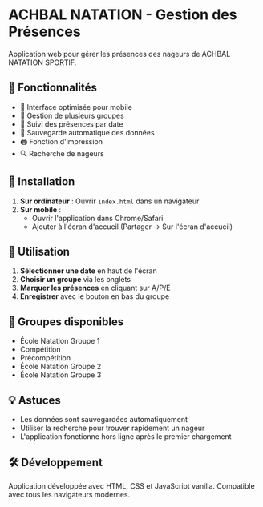 # ACHBAL NATATION - Gestion des Présences

Application web pour gérer les présences des nageurs de ACHBAL NATATION SPORTIF.

## 🚀 Fonctionnalités

- 📱 Interface optimisée pour mobile
- 👥 Gestion de plusieurs groupes
- 📅 Suivi des présences par date
- 💾 Sauvegarde automatique des données
- 🖨️ Fonction d'impression
- 🔍 Recherche de nageurs

## 📲 Installation

1. **Sur ordinateur** : Ouvrir `index.html` dans un navigateur
2. **Sur mobile** : 
   - Ouvrir l'application dans Chrome/Safari
   - Ajouter à l'écran d'accueil (Partager → Sur l'écran d'accueil)

## 🎯 Utilisation

1. **Sélectionner une date** en haut de l'écran
2. **Choisir un groupe** via les onglets
3. **Marquer les présences** en cliquant sur A/P/E
4. **Enregistrer** avec le bouton en bas du groupe

## 👥 Groupes disponibles

- École Natation Groupe 1
- Compétition
- Précompétition
- École Natation Groupe 2
- École Natation Groupe 3

## 💡 Astuces

- Les données sont sauvegardées automatiquement
- Utiliser la recherche pour trouver rapidement un nageur
- L'application fonctionne hors ligne après le premier chargement

## 🛠️ Développement

Application développée avec HTML, CSS et JavaScript vanilla.
Compatible avec tous les navigateurs modernes.
